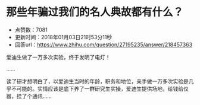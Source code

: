 # 那些年骗过我们的名人典故都有什么？
- 点赞数：7081
- 更新时间：2018年01月03日21时53分11秒
- 回答url：https://www.zhihu.com/question/27195235/answer/218457363
<body>
 <p data-pid="S84l67Iw">爱迪生做了一万多次实验，终于发明了电灯！</p>
 <p data-pid="XC0ckE1V">……</p>
 <p data-pid="RSWIXax7">读了研才想明白了，以爱迪生当时的年龄，职务和地位，亲手做一万多次实验是几乎不可能的。实情应该是底下养了一群研究生实操，爱迪生提供场地，给钱给仪器，挂了个通讯……</p>
</body>